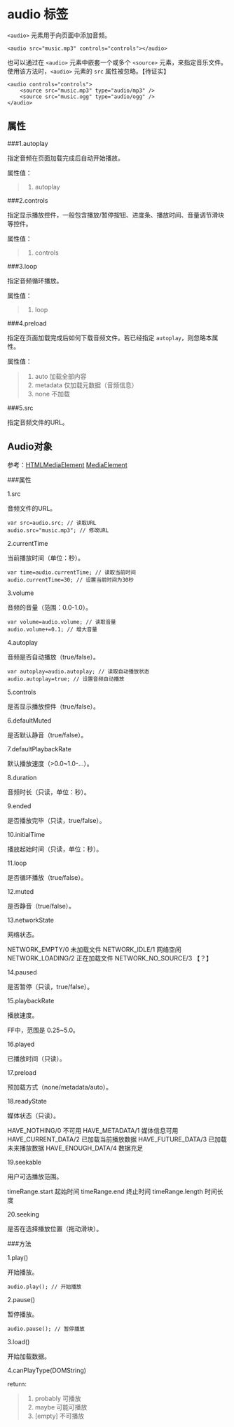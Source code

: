 audio 标签
=======

`<audio>` 元素用于向页面中添加音频。

	<audio src="music.mp3" controls="controls"></audio>
	
也可以通过在 `<audio>` 元素中嵌套一个或多个 `<source>` 元素，来指定音乐文件。使用该方法时，`<audio>` 元素的 `src` 属性被忽略。【待证实】

	<audio controls="controls">
		<source src="music.mp3" type="audio/mp3" />
		<source src="music.ogg" type="audio/ogg" />
	</audio>

属性
----

###1.autoplay

指定音频在页面加载完成后自动开始播放。

属性值：
>1. autoplay

###2.controls

指定显示播放控件，一般包含播放/暂停按钮、进度条、播放时间、音量调节滑块等控件。

属性值：
>1. controls

###3.loop

指定音频循环播放。

属性值：
>1. loop

###4.preload

指定在页面加载完成后如何下载音频文件。若已经指定 `autoplay`，则忽略本属性。

属性值：
>1. auto 加载全部内容
>2. metadata 仅加载元数据（音频信息）
>3. none 不加载

###5.src

指定音频文件的URL。

Audio对象
----------

参考：[HTMLMediaElement](https://developer.mozilla.org/zh-CN/docs/DOM/HTMLMediaElement "HTMLMediaElement")
[MediaElement](http://www.w3.org/TR/2012/CR-html5-20121217/embedded-content-0.html#media-element "media-element")

###属性

1.src

音频文件的URL。

	var src=audio.src; // 读取URL
	audio.src="music.mp3"; // 修改URL

2.currentTime

当前播放时间（单位：秒）。

	var time=audio.currentTime; // 读取当前时间
	audio.currentTime=30; // 设置当前时间为30秒

3.volume

音频的音量（范围：0.0-1.0）。

	var volume=audio.volume; // 读取音量
	audio.volume+=0.1; // 增大音量
	
4.autoplay

音频是否自动播放（true/false）。

	var autoplay=audio.autoplay; // 读取自动播放状态
	audio.autoplay=true; // 设置音频自动播放

5.controls

是否显示播放控件（true/false）。

6.defaultMuted

是否默认静音（true/false）。

7.defaultPlaybackRate

默认播放速度（>0.0~1.0-...）。

8.duration

音频时长（只读，单位：秒）。

9.ended

是否播放完毕（只读，true/false）。

10.initialTime

播放起始时间（只读，单位：秒）。

11.loop

是否循环播放（true/false）。

12.muted

是否静音（true/false）。

13.networkState

网络状态。

NETWORK_EMPTY/0 未加载文件
NETWORK_IDLE/1 网络空闲
NETWORK_LOADING/2 正在加载文件
NETWORK_NO_SOURCE/3 【？】

14.paused

是否暂停（只读，true/false）。

15.playbackRate

播放速度。

FF中，范围是 0.25~5.0。

16.played

已播放时间（只读）。

17.preload

预加载方式（none/metadata/auto）。

18.readyState

媒体状态（只读）。

HAVE_NOTHING/0 不可用
HAVE_METADATA/1 媒体信息可用
HAVE_CURRENT_DATA/2 已加载当前播放数据
HAVE_FUTURE_DATA/3 已加载未来播放数据
HAVE_ENOUGH_DATA/4 数据充足

19.seekable

用户可选播放范围。

timeRange.start 起始时间
timeRange.end 终止时间
timeRange.length 时间长度

20.seeking

是否在选择播放位置（拖动滑块）。

###方法

1.play()

开始播放。

	audio.play(); // 开始播放

2.pause()

暂停播放。

	audio.pause(); // 暂停播放

3.load()

开始加载数据。

4.canPlayType(DOMString)

return:
>1. probably 可播放
>2. maybe 可能可播放
>3. [empty] 不可播放
